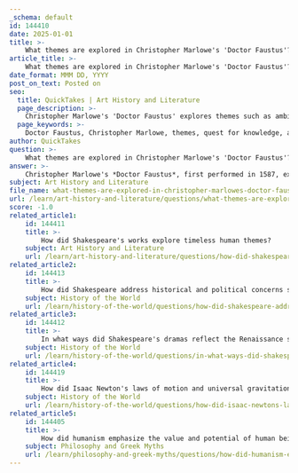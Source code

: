 ```yaml
---
_schema: default
id: 144410
date: 2025-01-01
title: >-
    What themes are explored in Christopher Marlowe's 'Doctor Faustus'?
article_title: >-
    What themes are explored in Christopher Marlowe's 'Doctor Faustus'?
date_format: MMM DD, YYYY
post_on_text: Posted on
seo:
  title: QuickTakes | Art History and Literature
  page_description: >-
    Christopher Marlowe's 'Doctor Faustus' explores themes such as ambition, the quest for knowledge, moral complexities of good and evil, the influence of the supernatural, and the tensions between redemption and damnation, reflecting the Renaissance human condition.
  page_keywords: >-
    Doctor Faustus, Christopher Marlowe, themes, quest for knowledge, ambition, overreaching, good and evil, supernatural, redemption, damnation, isolation, despair, Renaissance, morality
author: QuickTakes
question: >-
    What themes are explored in Christopher Marlowe's 'Doctor Faustus'?
answer: >-
    Christopher Marlowe's *Doctor Faustus*, first performed in 1587, explores several profound themes that reflect the complexities of the Renaissance period. Here are the key themes examined in the play:\n\n1. **The Quest for Knowledge and Power**: Faustus, a highly educated scholar, embodies the Renaissance man's insatiable desire for knowledge and mastery over nature. His decision to sell his soul to the devil in exchange for magical powers illustrates the era's fascination with human potential and the pursuit of knowledge beyond traditional boundaries.\n\n2. **Ambition and Overreaching**: The play serves as a cautionary tale about the dangers of overreaching ambition. Faustus's desire for power leads him to make a pact with Lucifer, which ultimately results in his tragic downfall. This theme reflects the Renaissance conflict between human achievement and moral limitations, highlighting the consequences of hubris.\n\n3. **The Nature of Good and Evil**: *Doctor Faustus* delves into the moral complexities of good and evil. Faustus grapples with his choices and the implications of his actions, showcasing the internal struggle between his desires and the moral consequences of his pact with the devil. This theme resonates with the Renaissance exploration of individual morality and ethical dilemmas.\n\n4. **The Role of the Supernatural**: The presence of supernatural elements, such as the character of Mephistopheles and the use of magic, raises questions about the nature of reality and the limits of human understanding. Faustus's interactions with these supernatural forces reflect the Renaissance curiosity about the unknown and the boundaries of human experience.\n\n5. **Redemption and Damnation**: Throughout the play, Faustus is presented with opportunities for repentance and redemption, yet he ultimately chooses to persist in his path of destruction. This theme emphasizes the tension between free will and predestination, a significant concern during the Renaissance as individuals began to question traditional religious doctrines.\n\n6. **Isolation and Despair**: As Faustus realizes the futility of his pursuits and the inevitability of his damnation, he experiences profound isolation and despair. This theme reflects the Renaissance individual's struggle with existential questions and the search for meaning in a rapidly changing world.\n\nIn summary, *Doctor Faustus* encapsulates the Renaissance spirit by exploring themes of ambition, knowledge, morality, and the human condition, ultimately serving as a reflection on the potential and limitations of human endeavor.
subject: Art History and Literature
file_name: what-themes-are-explored-in-christopher-marlowes-doctor-faustus.md
url: /learn/art-history-and-literature/questions/what-themes-are-explored-in-christopher-marlowes-doctor-faustus
score: -1.0
related_article1:
    id: 144411
    title: >-
        How did Shakespeare's works explore timeless human themes?
    subject: Art History and Literature
    url: /learn/art-history-and-literature/questions/how-did-shakespeares-works-explore-timeless-human-themes
related_article2:
    id: 144413
    title: >-
        How did Shakespeare address historical and political concerns such as the nature of kingship?
    subject: History of the World
    url: /learn/history-of-the-world/questions/how-did-shakespeare-address-historical-and-political-concerns-such-as-the-nature-of-kingship
related_article3:
    id: 144412
    title: >-
        In what ways did Shakespeare's dramas reflect the Renaissance spirit of inquiry?
    subject: History of the World
    url: /learn/history-of-the-world/questions/in-what-ways-did-shakespeares-dramas-reflect-the-renaissance-spirit-of-inquiry
related_article4:
    id: 144419
    title: >-
        How did Isaac Newton's laws of motion and universal gravitation influence scientific thought?
    subject: History of the World
    url: /learn/history-of-the-world/questions/how-did-isaac-newtons-laws-of-motion-and-universal-gravitation-influence-scientific-thought
related_article5:
    id: 144405
    title: >-
        How did humanism emphasize the value and potential of human beings?
    subject: Philosophy and Greek Myths
    url: /learn/philosophy-and-greek-myths/questions/how-did-humanism-emphasize-the-value-and-potential-of-human-beings
---
```


&nbsp;